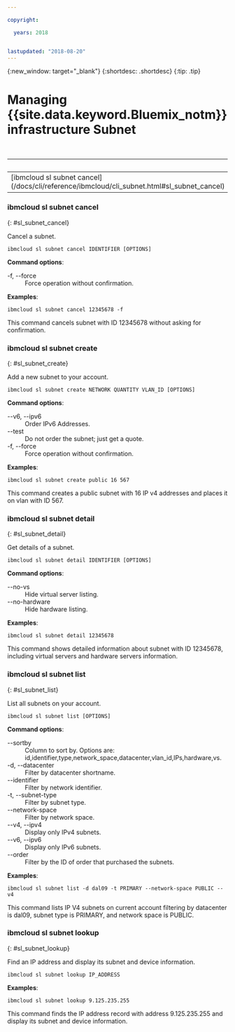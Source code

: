 ```yaml
---

copyright:

  years: 2018


lastupdated: "2018-08-20"
---
```


{:new_window: target="_blank"}
{:shortdesc: .shortdesc}
{:tip: .tip}

# Managing {{site.data.keyword.Bluemix_notm}} infrastructure Subnet

<table summary="Alphabetically ordered general {{site.data.keyword.Bluemix_notm}} infrastructure commands that have links that bring you to more info for the command">
<caption>Table 1. {{site.data.keyword.Bluemix_notm}} infrastructure subnet commands</caption>
 <thead>
 <th colspan="5">{{site.data.keyword.Bluemix_notm}} infrastructure subnet commands</th>
 </thead>
 <tbody>
 <tr>
 <td>[ibmcloud sl subnet cancel](/docs/cli/reference/ibmcloud/cli_subnet.html#sl_subnet_cancel)</td>
 <td>[ibmcloud sl subnet create](/docs/cli/reference/ibmcloud/cli_subnet.html#sl_subnet_create)</td>
 <td>[ibmcloud sl subnet detail](/docs/cli/reference/ibmcloud/cli_subnet.html#sl_subnet_detail)</td>
 <td>[ibmcloud sl subnet list](/docs/cli/reference/ibmcloud/cli_subnet.html#sl_subnet_list)</td>
 <td>[ibmcloud sl subnet lookup](/docs/cli/reference/ibmcloud/cli_subnet.html#sl_subnet_lookup)</td>
 </tr>
   </tbody>
 </table>

 ### ibmcloud sl subnet cancel
{: #sl_subnet_cancel}

Cancel a subnet.
```
ibmcloud sl subnet cancel IDENTIFIER [OPTIONS]
```

<strong>Command options</strong>:
<dl>
<dt>-f, --force</dt>
<dd>Force operation without confirmation.</dd>
</dl>

**Examples**:
```
ibmcloud sl subnet cancel 12345678 -f
```
This command cancels subnet with ID 12345678 without asking for confirmation.

### ibmcloud sl subnet create
{: #sl_subnet_create}

Add a new subnet to your account.
```
ibmcloud sl subnet create NETWORK QUANTITY VLAN_ID [OPTIONS]
```

<strong>Command options</strong>:
<dl>
<dt>--v6, --ipv6</dt>
<dd>Order IPv6 Addresses.</dd>
<dt>--test</dt>
<dd>Do not order the subnet; just get a quote.</dd>
<dt>-f, --force</dt>
<dd>Force operation without confirmation.</dd>
</dl>

**Examples**:
```
ibmcloud sl subnet create public 16 567
```
This command creates a public subnet with 16 IP v4 addresses and places it on vlan with ID 567.

### ibmcloud sl subnet detail
{: #sl_subnet_detail}

Get details of a subnet.
```
ibmcloud sl subnet detail IDENTIFIER [OPTIONS]
```

<strong>Command options</strong>:
<dl>
<dt>--no-vs</dt>
<dd>Hide virtual server listing.</dd>
<dt>--no-hardware</dt>
<dd>Hide hardware listing.</dd>
</dl>

**Examples**:
```
ibmcloud sl subnet detail 12345678
```
This command shows detailed information about subnet with ID 12345678, including virtual servers and hardware servers information.

### ibmcloud sl subnet list
{: #sl_subnet_list}

List all subnets on your account.
```
ibmcloud sl subnet list [OPTIONS]
```

<strong>Command options</strong>:
<dl>
<dt>--sortby</dt>
<dd>Column to sort by. Options are: id,identifier,type,network_space,datacenter,vlan_id,IPs,hardware,vs.</dd>
<dt>-d, --datacenter</dt>
<dd>Filter by datacenter shortname.</dd>
<dt>--identifier</dt>
<dd>Filter by network identifier.</dd>
<dt>-t, --subnet-type</dt>
<dd>Filter by subnet type.</dd>
<dt>--network-space</dt>
<dd>Filter by network space.</dd>
<dt>--v4, --ipv4</dt>
<dd>Display only IPv4 subnets.</dd>
<dt>--v6, --ipv6</dt>
<dd>Display only IPv6 subnets.</dd>
<dt>--order</dt>
<dd>Filter by the ID of order that purchased the subnets.</dd>
</dl>

**Examples**:
```
ibmcloud sl subnet list -d dal09 -t PRIMARY --network-space PUBLIC --v4
```
This command lists IP V4 subnets on current account filtering by datacenter is dal09, subnet type is PRIMARY, and network space is PUBLIC.

### ibmcloud sl subnet lookup
{: #sl_subnet_lookup}

Find an IP address and display its subnet and device information.
```
ibmcloud sl subnet lookup IP_ADDRESS
```


**Examples**:
```
ibmcloud sl subnet lookup 9.125.235.255
```
This command finds the IP address record with address 9.125.235.255 and display its subnet and device information.

